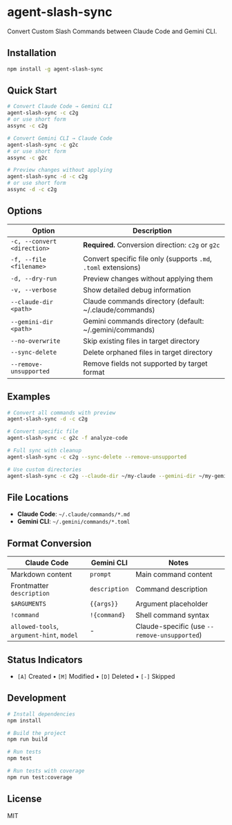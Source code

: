 # agent-slash-sync

Convert Custom Slash Commands between Claude Code and Gemini CLI.

## Installation

```bash
npm install -g agent-slash-sync
```

## Quick Start

```bash
# Convert Claude Code → Gemini CLI
agent-slash-sync -c c2g
# or use short form
assync -c c2g

# Convert Gemini CLI → Claude Code
agent-slash-sync -c g2c
# or use short form
assync -c g2c

# Preview changes without applying
agent-slash-sync -d -c c2g
# or use short form
assync -d -c c2g
```

## Options

| Option                      | Description                                                     |
| --------------------------- | --------------------------------------------------------------- |
| `-c, --convert <direction>` | **Required.** Conversion direction: `c2g` or `g2c`              |
| `-f, --file <filename>`     | Convert specific file only (supports `.md`, `.toml` extensions) |
| `-d, --dry-run`             | Preview changes without applying them                           |
| `-v, --verbose`             | Show detailed debug information                                 |
| `--claude-dir <path>`       | Claude commands directory (default: ~/.claude/commands)         |
| `--gemini-dir <path>`       | Gemini commands directory (default: ~/.gemini/commands)         |
| `--no-overwrite`            | Skip existing files in target directory                         |
| `--sync-delete`             | Delete orphaned files in target directory                       |
| `--remove-unsupported`      | Remove fields not supported by target format                    |

## Examples

```bash
# Convert all commands with preview
agent-slash-sync -d -c c2g

# Convert specific file
agent-slash-sync -c g2c -f analyze-code

# Full sync with cleanup
agent-slash-sync -c c2g --sync-delete --remove-unsupported

# Use custom directories
agent-slash-sync -c c2g --claude-dir ~/my-claude --gemini-dir ~/my-gemini
```

## File Locations

- **Claude Code**: `~/.claude/commands/*.md`
- **Gemini CLI**: `~/.gemini/commands/*.toml`

## Format Conversion

| Claude Code                               | Gemini CLI    | Notes                                        |
| ----------------------------------------- | ------------- | -------------------------------------------- |
| Markdown content                          | `prompt`      | Main command content                         |
| Frontmatter `description`                 | `description` | Command description                          |
| `$ARGUMENTS`                              | `{{args}}`    | Argument placeholder                         |
| `!command`                                | `!{command}`  | Shell command syntax                         |
| `allowed-tools`, `argument-hint`, `model` | -             | Claude-specific (use `--remove-unsupported`) |

## Status Indicators

- `[A]` Created • `[M]` Modified • `[D]` Deleted • `[-]` Skipped

## Development

```bash
# Install dependencies
npm install

# Build the project
npm run build

# Run tests
npm test

# Run tests with coverage
npm run test:coverage
```

## License

MIT
